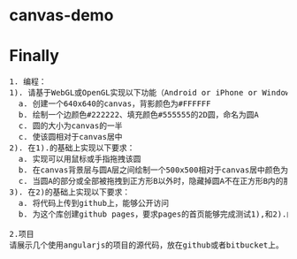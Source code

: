 # canvas-demo

# Finally
<pre>
1. 编程：
1). 请基于WebGL或OpenGL实现以下功能（Android or iPhone or Windows or in Browser or in WeChat都可以）
  a. 创建一个640x640的canvas，背影颜色为#FFFFFF
  b. 绘制一个边颜色#222222、填充颜色#555555的2D圆，命名为圆A
  c. 圆的大小为canvas的一半
  c. 使该圆相对于canvas居中
2). 在1).的基础上实现以下要求：
  a. 实现可以用鼠标或手指拖拽该圆
  b. 在canvas背景层与圆A层之间绘制一个500x500相对于canvas居中颜色为#AAAAAA的填充正方形B
  c. 当圆A的部分或全部被拖拽到正方形B以外时，隐藏掉圆A不在正方形B内的那部分
3). 在2)的基础上实现以下要求：
  a. 将代码上传到github上，能够公开访问
  b. 为这个库创建github pages，要求pages的首页能够完成测试1),和2).的功能（如果是基于WebGL实现的话）

2.项目
请展示几个使用angularjs的项目的源代码，放在github或者bitbucket上。
</pre>
